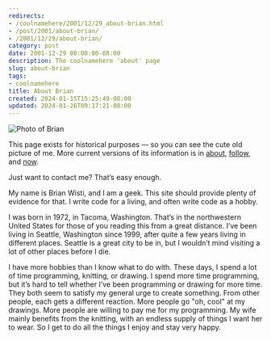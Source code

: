 ```yaml
---
redirects:
- /coolnamehere/2001/12/29_about-brian.html
- /post/2001/about-brian/
- /2001/12/29/about-brian/
category: post
date: 2001-12-29 00:00:00-08:00
description: The coolnamehere 'about' page
slug: about-brian
tags:
- coolnamehere
title: About Brian
created: 2024-01-15T15:25:49-08:00
updated: 2024-01-26T09:17:21-08:00
---
```


![Photo of Brian](/attachments/img/2001-brian-greenlake.jpg)

This page exists for historical purposes — so you can see the cute old picture of me. More current versions of its information is in [about](../../../page/about.md), [follow](../../../page/follow.md), and [now](../../../page/now.md).

Just want to contact me? That’s easy enough.

My name is Brian Wisti, and I am a geek. This site should provide plenty of evidence for that. I write code for a living, and often write code as a hobby.

I was born in 1972, in Tacoma, Washington. That’s in the northwestern United States for those of you reading this from a great distance. I’ve been living in Seattle, Washington since 1999, after quite a few years living in different places. Seattle is a great city to be in, but I wouldn’t mind visiting a lot of other places before I die.

I have more hobbies than I know what to do with. These days, I spend a lot of time programming, knitting, or drawing. I spend more time programming, but it’s hard to tell whether I’ve been programming or drawing for more time. They both seem to satisfy my general urge to create something. From other people, each gets a different reaction. More people go "oh, cool" at my drawings. More people are willing to pay me for my programming. My wife mainly benefits from the knitting, with an endless supply of things I want her to wear. So I get to do all the things I enjoy and stay very happy.
